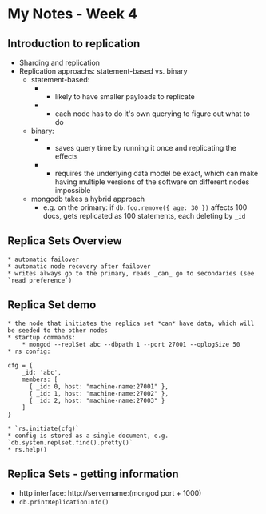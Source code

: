 # My Notes - Week 4

## Introduction to replication

* Sharding and replication
* Replication approachs: statement-based vs. binary
    * statement-based:
        * + likely to have smaller payloads to replicate
        * - each node has to do it's own querying to figure out what to do
    * binary:
        * + saves query time by running it once and replicating the effects
        * - requires the underlying data model be exact, which can make having multiple versions of the software on different nodes impossible
    * mongodb takes a hybrid approach
        * e.g. on the primary: if `db.foo.remove({ age: 30 })` affects 100 docs, gets replicated as 100 statements, each deleting by `_id`

## Replica Sets Overview
    * automatic failover
    * automatic node recovery after failover
    * writes always go to the primary, reads _can_ go to secondaries (see `read preference`)
    
## Replica Set demo
    * the node that initiates the replica set *can* have data, which will be seeded to the other nodes
    * startup commands:
        * mongod --replSet abc --dbpath 1 --port 27001 --oplogSize 50
    * rs config:
    
    cfg = {
        _id: 'abc',
        members: [
          { _id: 0, host: "machine-name:27001" },
          { _id: 1, host: "machine-name:27002" },
          { _id: 2, host: "machine-name:27003" }
        ]
    }
    
    * `rs.initiate(cfg)`
    * config is stored as a single document, e.g. `db.system.replset.find().pretty()`
    * rs.help()
    
## Replica Sets - getting information
* http interface: http://servername:(mongod port + 1000)
* `db.printReplicationInfo()`